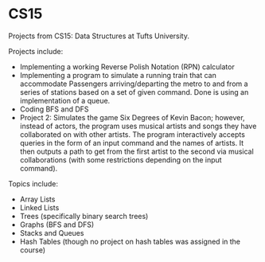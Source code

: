 # CS15
Projects from CS15: Data Structures at Tufts University. 

Projects include: 
- Implementing a working Reverse Polish Notation (RPN) calculator
- Implementing a program to simulate a running train that can accommodate Passengers arriving/departing the metro to and from a series of stations based on a set of given command. Done is using an implementation of a queue.
-  Coding BFS and DFS
-  Project 2: Simulates the game Six Degrees of Kevin Bacon; however, instead of actors, the program uses musical artists and songs they have collaborated on with other artists. The program interactively accepts queries in the form of an input command and the names of artists. It then outputs a path to get from the first artist to the second via musical collaborations (with some restrictions depending on the input command). 

Topics include:
- Array Lists
- Linked Lists
- Trees (specifically binary search trees)
- Graphs (BFS and DFS)
- Stacks and Queues
- Hash Tables (though no project on hash tables was assigned in the course)
